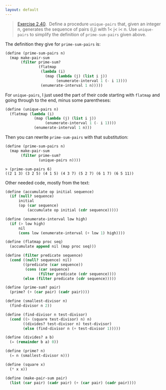 ```yaml
---
layout: default
---
```


> [Exercise 2.40](https://mitpress.mit.edu/sites/default/files/sicp/full-text/book/book-Z-H-15.html#%_thm_2.40).  Define a procedure `unique-pairs` that, given an integer n, generates the sequence of pairs (i,j) with 1< j< i< n. Use `unique-pairs` to simplify the definition of `prime-sum-pairs` given above.

The definition they give for `prime-sum-pairs` is:

```scheme
(define (prime-sum-pairs n)
  (map make-pair-sum
       (filter prime-sum?
               (flatmap
                (lambda (i)
                  (map (lambda (j) (list i j))
                       (enumerate-interval 1 (- i 1))))
                (enumerate-interval 1 n)))))
```

For `unique-pairs`, I just used the part of their code starting with `flatmap` and going through to the end, minus some parentheses:

```scheme
(define (unique-pairs n)
  (flatmap (lambda (i)
             (map (lambda (j) (list i j))
                  (enumerate-interval 1 (- i 1))))
             (enumerate-interval 1 n)))
```

Then you can rewrite `prime-sum-pairs` with that substitution:

```scheme
(define (prime-sum-pairs n)
  (map make-pair-sum
       (filter prime-sum?
               (unique-pairs n))))
```
```
> (prime-sum-pairs 6)
((2 1 3) (3 2 5) (4 1 5) (4 3 7) (5 2 7) (6 1 7) (6 5 11))
```

Other needed code, mostly from the text:

```scheme
(define (accumulate op initial sequence)
  (if (null? sequence)
      initial
      (op (car sequence)
          (accumulate op initial (cdr sequence)))))

(define (enumerate-interval low high)
  (if (> low high)
      nil
      (cons low (enumerate-interval (+ low 1) high))))

(define (flatmap proc seq)
  (accumulate append nil (map proc seq)))

(define (filter predicate sequence)
  (cond ((null? sequence) nil)
        ((predicate (car sequence))
         (cons (car sequence)
               (filter predicate (cdr sequence))))
        (else (filter predicate (cdr sequence)))))

(define (prime-sum? pair)
  (prime? (+ (car pair) (cadr pair))))

(define (smallest-divisor n)
  (find-divisor n 2))

(define (find-divisor n test-divisor)
  (cond ((> (square test-divisor) n) n)
        ((divides? test-divisor n) test-divisor)
        (else (find-divisor n (+ test-divisor 1)))))

(define (divides? a b)
  (= (remainder b a) 0))

(define (prime? n)
  (= n (smallest-divisor n)))

(define (square x)
  (* x x))

(define (make-pair-sum pair)
  (list (car pair) (cadr pair) (+ (car pair) (cadr pair))))
```
